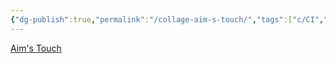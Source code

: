 ```yaml
---
{"dg-publish":true,"permalink":"/collage-aim-s-touch/","tags":["c/CI","c/dance","c/MM","c/hand","c/woman","c/yell","c/purple","c/plant"],"created":"2024-01-08T09:53:57.040-05:00","updated":"2024-01-08T09:54:44.934-05:00"}
---
```



[Aim's Touch](https://www.instagram.com/p/CjByv7dug-b/)
